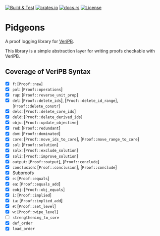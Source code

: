 [![Build & Test](https://github.com/chrjabs/rustsat/actions/workflows/pigeons.yml/badge.svg)](https://github.com/chrjabs/rustsat/actions/workflows/pigeons.yml)
[![crates.io](https://img.shields.io/crates/v/rustsat)](https://crates.io/crates/pigeons)
[![docs.rs](https://img.shields.io/docsrs/rustsat)](https://docs.rs/pigeons)
[![License](https://img.shields.io/crates/l/pigeons)](./LICENSE)

<!-- cargo-rdme start -->

# Pidgeons

A proof logging library for [VeriPB](https://gitlab.com/MIAOresearch/software/VeriPB).

This library is a simple abstraction layer for writing proofs checkable with VeriPB.

## Coverage of VeriPB Syntax

- [x] `f`: [`Proof::new`]
- [x] `pol`: [`Proof::operations`]
- [x] `rup`: [`Proof::reverse_unit_prop`]
- [x] `del`: [`Proof::delete_ids`], [`Proof::delete_id_range`], [`Proof::delete_constr`]
- [x] `delc`: [`Proof::delete_core_ids`]
- [x] `deld`: [`Proof::delete_derived_ids`]
- [x] `obju`: [`Proof::update_objective`]
- [x] `red`: [`Proof::redundant`]
- [x] `dom`: [`Proof::dominated`]
- [x] `core`: [`Proof::move_ids_to_core`], [`Proof::move_range_to_core`]
- [x] `sol`: [`Proof::solution`]
- [x] `solx`: [`Proof::exclude_solution`]
- [x] `soli`: [`Proof::improve_solution`]
- [x] `output`: [`Proof::output`], [`Proof::conclude`]
- [x] `conclusion`: [`Proof::conclusion`], [`Proof::conclude`]
- [x] Subproofs
- [x] `e`: [`Proof::equals`]
- [x] `ea`: [`Proof::equals_add`]
- [x] `eobj`: [`Proof::obj_equals`]
- [x] `i`: [`Proof::implied`]
- [x] `ia`: [`Proof::implied_add`]
- [x] `#`: [`Proof::set_level`]
- [x] `w`: [`Proof::wipe_level`]
- [ ] `strengthening_to_core`
- [x] `def_order`
- [x] `load_order`

<!-- cargo-rdme end -->
